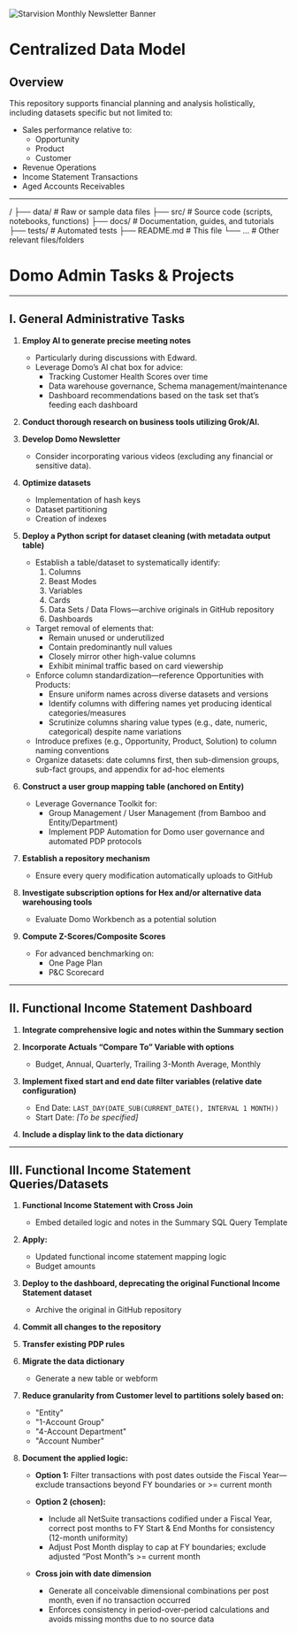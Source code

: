 ![Starvision Monthly Newsletter Banner](images/starvision-banner.png)




# Centralized Data Model


## Overview

This repository supports financial planning and analysis holistically, including datasets specific but not limited to: 

- Sales performance relative to:
	- Opportunity
 	- Product
 	- Customer
- Revenue Operations
- Income Statement Transactions
- Aged Accounts Receivables

---

/
├── data/           # Raw or sample data files
├── src/            # Source code (scripts, notebooks, functions)
├── docs/           # Documentation, guides, and tutorials
├── tests/          # Automated tests
├── README.md       # This file
└── ...             # Other relevant files/folders


# Domo Admin Tasks & Projects

---

## I. General Administrative Tasks

1. **Employ AI to generate precise meeting notes**
   
   - Particularly during discussions with Edward.
   - Leverage Domo’s AI chat box for advice:
     - Tracking Customer Health Scores over time
     - Data warehouse governance, Schema management/maintenance
     - Dashboard recommendations based on the task set that’s feeding each dashboard

2. **Conduct thorough research on business tools utilizing Grok/AI.**

3. **Develop Domo Newsletter**
   
   - Consider incorporating various videos (excluding any financial or sensitive data).

4. **Optimize datasets**
   
   - Implementation of hash keys
   - Dataset partitioning
   - Creation of indexes

5. **Deploy a Python script for dataset cleaning (with metadata output table)**
   
   - Establish a table/dataset to systematically identify:
     1. Columns
     2. Beast Modes
     3. Variables
     4. Cards
     5. Data Sets / Data Flows—archive originals in GitHub repository
     6. Dashboards
   - Target removal of elements that:
     - Remain unused or underutilized
     - Contain predominantly null values
     - Closely mirror other high-value columns
     - Exhibit minimal traffic based on card viewership
   - Enforce column standardization—reference Opportunities with Products:
     - Ensure uniform names across diverse datasets and versions
     - Identify columns with differing names yet producing identical categories/measures
     - Scrutinize columns sharing value types (e.g., date, numeric, categorical) despite name variations
   - Introduce prefixes (e.g., Opportunity, Product, Solution) to column naming conventions
   - Organize datasets: date columns first, then sub-dimension groups, sub-fact groups, and appendix for ad-hoc elements

6. **Construct a user group mapping table (anchored on Entity)**
   
   - Leverage Governance Toolkit for:
     - Group Management / User Management (from Bamboo and Entity/Department)
     - Implement PDP Automation for Domo user governance and automated PDP protocols

7. **Establish a repository mechanism**
   
   - Ensure every query modification automatically uploads to GitHub

8. **Investigate subscription options for Hex and/or alternative data warehousing tools**
   
   - Evaluate Domo Workbench as a potential solution

9. **Compute Z-Scores/Composite Scores**
   
   - For advanced benchmarking on:
     - One Page Plan
     - P&C Scorecard

---

## II. Functional Income Statement Dashboard

1. **Integrate comprehensive logic and notes within the Summary section**

2. **Incorporate Actuals “Compare To” Variable with options**
   
   - Budget, Annual, Quarterly, Trailing 3-Month Average, Monthly

3. **Implement fixed start and end date filter variables (relative date configuration)**
   
   - End Date: `LAST_DAY(DATE_SUB(CURRENT_DATE(), INTERVAL 1 MONTH))`
   - Start Date: _[To be specified]_

4. **Include a display link to the data dictionary**

---

## III. Functional Income Statement Queries/Datasets

1. **Functional Income Statement with Cross Join**
   
   - Embed detailed logic and notes in the Summary SQL Query Template

2. **Apply:**
   
   - Updated functional income statement mapping logic
   - Budget amounts

3. **Deploy to the dashboard, deprecating the original Functional Income Statement dataset**
   
   - Archive the original in GitHub repository

4. **Commit all changes to the repository**

5. **Transfer existing PDP rules**

6. **Migrate the data dictionary**
   
   - Generate a new table or webform

7. **Reduce granularity from Customer level to partitions solely based on:**
   
   - "Entity"
   - "1-Account Group"
   - "4-Account Department"
   - "Account Number"

8. **Document the applied logic:**
   
   - **Option 1:** Filter transactions with post dates outside the Fiscal Year—exclude transactions beyond FY boundaries or >= current month
   - **Option 2 (chosen):**  
     - Include all NetSuite transactions codified under a Fiscal Year, correct post months to FY Start & End Months for consistency (12-month uniformity)
     - Adjust Post Month display to cap at FY boundaries; exclude adjusted “Post Month”s >= current month

   - **Cross join with date dimension**
     - Generate all conceivable dimensional combinations per post month, even if no transaction occurred
     - Enforces consistency in period-over-period calculations and avoids missing months due to no source data

